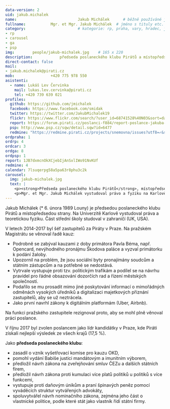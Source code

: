 ```yaml
---
data-version: 2
uid: jakub.michalek
name:                           Jakub Michálek  	# běžně používáné jméno
fullname: 			Mgr. et Mgr. Jakub Michálek  # jméno s tituly etc.
category:                       # kategorie: rp, praha, vary, hradec, jmk, senat
- rp
- carousel
- ga
- psp
img: 		people/jakub-michalek.jpg    # 165 x 220
description: 			předseda poslaneckého klubu Pirátů a místopředseda strany             	        			# kratký popis, max 160 znaků
direct-contact: false
mail:
- jakub.michalek@pirati.cz
mob: 				+420 775 978 550
asistenti:
  - name: Lukáš Lev Červinka
    mail: lukas.lev.cervinka@pirati.cz
    tel: +420 739 639 021
profiles:
  github: https://github.com/jmichalek
  facebook: https://www.facebook.com/smidak
  twitter: https://twitter.com/JakubMichalek19
  flickr: https://www.flickr.com/search/?user_id=68741528%40N03&sort=date-taken-desc&text=jakub%20mich%C3%A1lek&view_all=1
  report: https://forum.pirati.cz/poslanci-f884/report-poslance-jakuba-michalka-t38876.html
  psp: http://www.psp.cz/sqw/detail.sqw?id=6477
  redmine: "https://redmine.pirati.cz/projects/snemovna/issues?utf8=✓&set_filter=1&f[]=status_id&op[status_id]=o&f[]=fixed_version_id&op[fixed_version_id]==&v[fixed_version_id][]=28&f[]=assigned_to_id&op[assigned_to_id]==&v[assigned_to_id][]=4&f[]=&c[]=subject&c[]=status&c[]=priority&c[]=due_date&c[]=done_ratio&group_by=assigned_to&t[]="
ordpraha: 1
ordrp: 4
ordcar: 3
ordga: 8
ordpsp: 1
report: 1JB7dxmcnOkXCjebIjAnSxlIWo91NvKUf
redmine: 4
calendar: 7lsuqerpg58a5pa63r8phu3c2k
carousel:
  img: jakub-michalek.jpg
  text: |
    <p><strong>Předseda poslaneckého klubu Pirátů</strong>, místopředseda strany, místopředseda ústavně právního výboru PSP ČR a poslanec Pirátů zodpovědný za oblast justice.</p>
    <p>Mgr. et Mgr. Jakub Michálek vystudoval právo a fyziku na Karlově univerzitě, následně pracoval jako právník, pražský zastupitel a poslanec. Zaměřuje se na svobodný přístup k informacím, autorské právo a digitální ekonomiku. </p>
---
```


Jakub Michálek (* 6. února 1989 Louny) je předsedou poslaneckého klubu Pirátů a místopředsedou strany. Na Univerzitě Karlově vystudoval práva a teoretickou fyziku. Část střední školy studoval v zahraničí (UK, USA). 

V letech 2014-2017 byl šéf zastupitelů za Piráty v Praze. Na pražském Magistrátu se věnoval řadě kauz: 

* Podrobně se zabýval kauzami z doby primátora Pavla Béma, např. Opencard, nevýhodného pronájmu Škodova paláce a vyzval primátorku k podání žaloby. 
* Upozornil na problém, že jsou sociální byty pronajímány soudcům a státním zástupcům a na potřebné se nedostává. 
* Vytrvale vystupuje proti tzv. politickým trafikám a podílel se na návrhu pravidel pro řádné obsazování dozorčích rad a řízení městských společností. 
* Podařilo se mu prosadit mimo jiné poskytování informací o mimořádných odměnách vysokých úředníků a digitalizaci majetkových přiznání zastupitelů, aby se už neztrácela. 
* Jako první navrhl zákony k digitálním platformám (Uber, Airbnb). 

Na funkci pražského zastupitele rezignoval proto, aby se mohl plně věnoval práci poslance. 

V říjnu 2017 byl zvolen poslancem jako lídr kandidátky v Praze, kde Piráti získali nejlepší výsledek ze všech krajů (17,5 %). 

Jako **předseda poslaneckého klubu**: 

* zasadil o vznik vyšetřovací komise pro kauzu OKD, 
* pomohl vydání Babiše justici mandátovým a imunitním výborem,
* předložil návrh zákona na zveřejňování smluv ČEZu a dalších státních firem, 
* předložil návrh zákona proti kumulaci více platů politiků u politiků s více funkcemi, 
* vystupuje proti daňovým únikům a praní špinavých peněz pomocí vyváděcích struktur vytvářených advokáty,
* spoluvytvářel návrh nominačního zákona, zejména jeho část o vlastnické politice, podle které stát jako vlastník řídí státní firmy.
